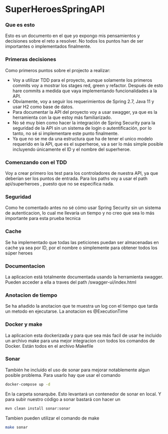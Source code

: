 # SuperHeroesSpringAPI

### Que es esto

Esto es un documento en el que yo expongo mis pensamientos y decisiones sobre el reto a resolver.
No todos los puntos han de ser importantes o implementados finalmente.

### Primeras decisiones

Como primeros puntos sobre el projecto a realizar:

- Voy a utilizar TDD para el proyecto, aunque solamente los primeros commits voy a mostrar los stages red, green y
  refactor. Después de esto hare commits a medida que vaya implementando funcionalidades a la API.
- Obviamente, voy a seguir los requerimientos de Spring 2.7, Java 11 y usar H2 como base de datos.
- Para documentar la API del proyecto voy a usar swagger, ya que es la herramienta con la que estoy más familiarizado.
- No sé muy bien como hacer la integración de Spring Security para la seguridad de la API sin un sistema de login o
  autentificación, por lo tanto, no sé si implementare este punto finalmente.
- Ya que no se me da una estructura que ha de tener el unico modelo requerido en la API, que es el superheroe, va a ser
  lo más simple posible incluyendo únicamente el ID y el nombre del superheroe.

### Comenzando con el TDD

Voy a crear primero los test para los controladores de nuestra API, ya que deberían ser los puntos de entrada.
Para los paths voy a usar el path api/superheroes , puesto que no se especifica nada.

### Seguridad
Como he comentado antes no sé cómo usar Spring Security sin un sistema de autenticacion, lo cual me llevaría un tiempo y no creo que sea lo más importante para esta prueba tecnica

### Cache
Se ha implementado que todas las peticiones puedan ser almacenadas en cache ya sea por ID, por el nombre o simplemente para obtener todos los súper heroes

### Documentacion
La aplicacion está totalmente documentada usando la herramienta swagger.
Pueden acceder a ella a traves del path <url-proyecto>/swagger-ui/index.html

### Anotacion de tiempo
Se ha añadido la anotacion que te muestra un log con el tiempo que tarda un metodo en ejecutarse.
La anotacion es @ExecutionTime

### Docker y make
La aplicacion esta dockerizada y para que sea más facil de usar he incluido un archivo make para una mejor integracion con todos los comandos de Docker.
Están todos en el archivo Makefile

### Sonar
También he incluido el uso de sonar para mejorar notablemente algun posible problema.
Para usarlo hay que usar el comando
```bash
docker-compose up -d
```

En la carpeta sonarqube. Esto levantará un contenedor de sonar en local.
Y para subir nuestro código a sonar bastará con hacer un 

```bash
mvn clean install sonar:sonar
```

Tambien pueden utilizar el comando de make 

```bash
make sonar
```